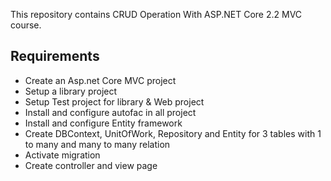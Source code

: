 This repository contains CRUD Operation With ASP.NET Core 2.2 MVC course.

## Requirements

- Create an Asp.net Core MVC project
- Setup a library project
- Setup Test project for library & Web project
- Install and configure autofac in all project
- Install and configure Entity framework 
- Create DBContext, UnitOfWork, Repository and Entity for 3 tables with 1 to many and many to many relation
- Activate migration
- Create controller and view page

